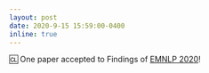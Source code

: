 ```yaml
---
layout: post
date: 2020-9-15 15:59:00-0400
inline: true
---
```


🆑 One paper accepted to Findings of [EMNLP 2020](https://2020.emnlp.org/)!
